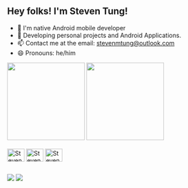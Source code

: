 ## Hey folks! I'm Steven Tung!

- 🔭 I'm native Android mobile developer
- 🌱 Developing personal projects and Android Applications.
- 📫 Contact me at the email: stevenmtung@outlook.com
-  😄 Pronouns: he/him

<div>
<img height="180em" src="https://github-readme-stats.vercel.app/api?username=StevenMTung&show_icons=true&theme=dark"/>
<img height="180em" src="https://github-readme-stats.vercel.app/api/top-langs/?username=StevenMTung&layout=compact&theme=dark"/>
</div>

<div style="display: inline_block"><br>
  <img align="center" alt="Steven-Kotlin" height="30" width="40" src="https://github.com/user-attachments/assets/9966f2f5-0a07-469f-8c2c-9efeedeb523c">
  <img align="center" alt="Steven-Compose" height="30" width="40" src="https://github.com/user-attachments/assets/4c6d3c44-44e7-4c4e-8704-aa90a91afeb6">
  <img align="center" alt="Steven-Android" height="30" width="40" src="https://github.com/user-attachments/assets/69522439-4180-442e-9718-ab68d0275313">
</div>

##

<div>
  <a href="mailto:stevenmtung@outlook.com"><img src="https://img.shields.io/badge/Microsoft_Outlook-0078D4?style=for-the-badge&logo=microsoft-outlook&logoColor=white" target="blank"></a>
  <a href="https://www.linkedin.com/in/steven-tung-66252a2a6"><img src="https://img.shields.io/badge/LinkedIn-0077B5?style=for-the-badge&logo=linkedin&logoColor=white" target="blank"></a>
</div>
